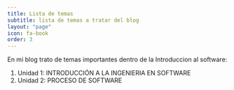 ```yaml
---
title: Lista de temas
subtitle: lista de temas a tratar del blog
layout: "page"
icon: fa-book
order: 3
---
```


En mi blog trato de temas importantes dentro de la Introduccion al software:

1. Unidad 1: INTRODUCCIÓN A LA INGENIERIA EN SOFTWARE  
2. Unidad 2:  PROCESO DE SOFTWARE 

